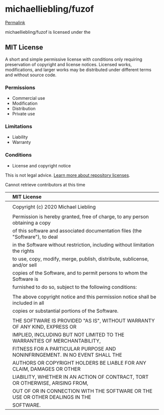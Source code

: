 # michaelliebling/fuzof

[Permalink](https://github.com/michaelliebling/fuzof/blob/ffaa1f4dd8464a526d8c115538f7c4245b0b45f5/LICENSE)

 michaelliebling/fuzof is licensed under the

## MIT License

A short and simple permissive license with conditions only requiring preservation of copyright and license notices. Licensed works, modifications, and larger works may be distributed under different terms and without source code.

### Permissions

*  Commercial use
*  Modification
*  Distribution
*  Private use

### Limitations

*  Liability
*  Warranty

### Conditions

*  License and copyright notice

 This is not legal advice. [Learn more about repository licenses](https://docs.github.com/articles/licensing-a-repository/#disclaimer).

Cannot retrieve contributors at this time

|  | MIT License |
| :--- | :--- |
|  |  |
|  | Copyright \(c\) 2020 Michael Liebling |
|  |  |
|  | Permission is hereby granted, free of charge, to any person obtaining a copy |
|  | of this software and associated documentation files \(the "Software"\), to deal |
|  | in the Software without restriction, including without limitation the rights |
|  | to use, copy, modify, merge, publish, distribute, sublicense, and/or sell |
|  | copies of the Software, and to permit persons to whom the Software is |
|  | furnished to do so, subject to the following conditions: |
|  |  |
|  | The above copyright notice and this permission notice shall be included in all |
|  | copies or substantial portions of the Software. |
|  |  |
|  | THE SOFTWARE IS PROVIDED "AS IS", WITHOUT WARRANTY OF ANY KIND, EXPRESS OR |
|  | IMPLIED, INCLUDING BUT NOT LIMITED TO THE WARRANTIES OF MERCHANTABILITY, |
|  | FITNESS FOR A PARTICULAR PURPOSE AND NONINFRINGEMENT. IN NO EVENT SHALL THE |
|  | AUTHORS OR COPYRIGHT HOLDERS BE LIABLE FOR ANY CLAIM, DAMAGES OR OTHER |
|  | LIABILITY, WHETHER IN AN ACTION OF CONTRACT, TORT OR OTHERWISE, ARISING FROM, |
|  | OUT OF OR IN CONNECTION WITH THE SOFTWARE OR THE USE OR OTHER DEALINGS IN THE |
|  | SOFTWARE. |

